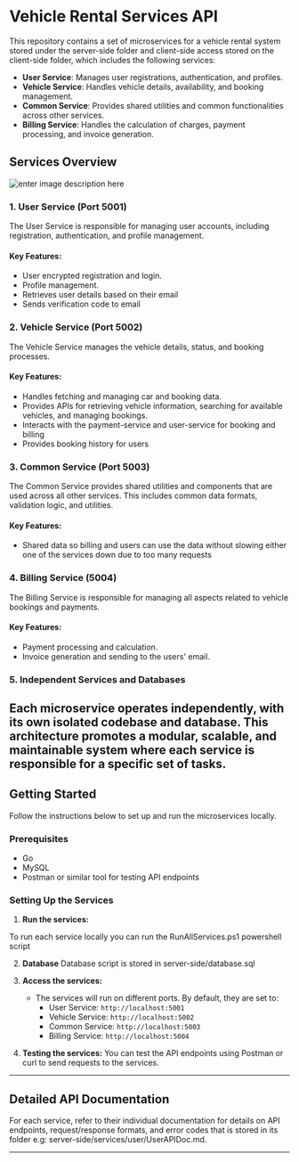 
# Vehicle Rental Services API 

This repository contains a set of microservices for a vehicle rental system stored under the server-side folder and client-side access stored on the client-side folder, which includes the following services:

- **User Service**: Manages user registrations, authentication, and profiles.
- **Vehicle Service**: Handles vehicle details, availability, and booking management.
- **Common Service**: Provides shared utilities and common functionalities across other services.
- **Billing Service**: Handles the calculation of charges, payment processing, and invoice generation.

## Services Overview 

![enter image description here](https://i.imgur.com/mPZZw7b.png)

### 1. **User Service** (Port 5001)
The User Service is responsible for managing user accounts, including registration, authentication, and profile management.

#### Key Features:
- User encrypted registration and login.
- Profile management.
- Retrieves user details based on their email
- Sends verification code to email

### 2. **Vehicle Service** (Port 5002)
The Vehicle Service manages the vehicle details, status, and booking processes.

#### Key Features:
- Handles fetching and managing car and booking data.
- Provides APIs for retrieving vehicle information, searching for available vehicles, and managing bookings.
- Interacts with the payment-service and user-service for booking and billing
- Provides booking history for users

### 3. **Common Service** (Port 5003)
The Common Service provides shared utilities and components that are used across all other services. This includes common data formats, validation logic, and utilities.

#### Key Features:
- Shared data so billing and users can use the data without slowing either one of the services down due to too many requests

### 4. **Billing Service** (5004)
The Billing Service is responsible for managing all aspects related to vehicle bookings and payments.

#### Key Features:
- Payment processing and calculation.
- Invoice generation and sending to the users' email.

### 5. Independent Services and Databases
Each microservice operates independently, with its own isolated codebase and database. This architecture promotes a modular, scalable, and maintainable system where each service is responsible for a specific set of tasks.
---

## Getting Started

Follow the instructions below to set up and run the microservices locally.

### Prerequisites

- Go
- MySQL
- Postman or similar tool for testing API endpoints

### Setting Up the Services


1. **Run the services:**

  To run each service locally you can run the RunAllServices.ps1 powershell script

2. **Database**
  Database script is stored in server-side/database.sql

2. **Access the services:**
   - The services will run on different ports. By default, they are set to:
     - User Service: `http://localhost:5001`
     - Vehicle Service: `http://localhost:5002`
     - Common Service: `http://localhost:5003`
     - Billing Service: `http://localhost:5004`

3. **Testing the services:**
   You can test the API endpoints using Postman or curl to send requests to the services.

---

## Detailed API Documentation

For each service, refer to their individual documentation for details on API endpoints, request/response formats, and error codes that is stored in its folder e.g: server-side/services/user/UserAPIDoc.md.

---
